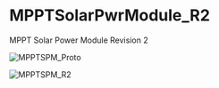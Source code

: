 # MPPTSolarPwrModule_R2
MPPT Solar Power Module Revision 2

![MPPTSPM_Proto](MPPTSolarPwrModule/Photos/MPPT_SPM_R2Proto.JPG "MPPT Solar Power Module Revision 2 Prototype")

![MPPTSPM_R2](MPPTSolarPwrModule/Photos/MPPT_SPM_R2.JPG "MPPT Solar Power Module Revision 2")
